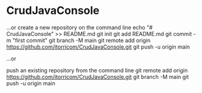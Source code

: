# CrudJavaConsole

…or 
create a new repository on the command line
echo "# CrudJavaConsole" >> README.md
git init
git add README.md
git commit -m "first commit"
git branch -M main
git remote add origin https://github.com/itorricom/CrudJavaConsole.git
git push -u origin main

…or 

push an existing repository from the command line
git remote add origin https://github.com/itorricom/CrudJavaConsole.git
git branch -M main
git push -u origin main
